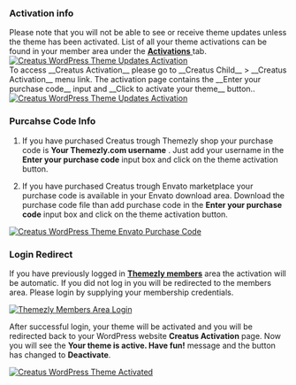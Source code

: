 <div class="thz-notification thz-notification-red thz-align-left">
	<h3 class="thz-notification-title">Activation info</h3>
	<div>Please note that you will not be able to see or receive theme updates unless the theme has been activated. List of all your theme activations can be found in your member area under the 	<a href="https://members.themezly.com/thz/user-activations/"> <b>Activations</b> </a> tab.
	</div>
</div>

<div class="thz-lightbox-gallery" markdown="1">

<div class="thz-doc-image max">
<a class="thz-lightbox mfp-image" href="../../docs-media/activate-creatus.jpg" data-mfp-title="Creatus WordPress Theme Updates Activation" data-modal-size="large">
	<img src="../../docs-media/activate-creatus.jpg" alt="Creatus WordPress Theme Updates Activation" />
</a>
</div>

<div markdown="1">
To access  __Creatus Activation__ please go to __Creatus Child__ >  __Creatus Activation__ menu link. 
The activation page contains the __Enter your purchase code__ input and __Click to activate your theme__ button..

<div class="thz-doc-image">
<a class="thz-lightbox mfp-image" href="../../docs-media/activate-creatus-e.jpg" data-mfp-title="Creatus WordPress Theme Updates Activation" data-modal-size="large">
	<img src="../../docs-media/activate-creatus-e.jpg" alt="Creatus WordPress Theme Updates Activation" />
</a>
</div>


### Purcahse Code Info

1. If you have purchased Creatus trough Themezly shop your purchase code is __Your Themezly.com username__ . Just add your username in the __Enter your purchase code__ input box and click on the theme activation button.

2. If you have purchased Creatus trough Envato marketplace your purchase code is available in your Envato download area. Download the purchase code file than add purchase code in the __Enter your purchase code__ input box and click on the theme activation button.   

<div class="thz-doc-image">
<a class="thz-lightbox mfp-image" href="../../docs-media/creatus-purchase-code.jpg" data-mfp-title="Creatus WordPress Theme Envato Purchase Code" data-modal-size="large">
	<img src="../../docs-media/creatus-purchase-code.jpg" alt="Creatus WordPress Theme Envato Purchase Code" />
</a>
</div>
 
### Login Redirect


If you have previously logged in __[Themezly members](https://members.themezly.com/)__ area the activation will be automatic. If you did not log in you will be redirected to the members area. Please login by supplying your membership credentials. 

<div class="thz-doc-image">
<a class="thz-lightbox mfp-image" href="../../docs-media/activate-creatus-4.jpg" data-mfp-title="Themezly Members Area Login" data-modal-size="large">
	<img src="../../docs-media/activate-creatus-4.jpg" alt="Themezly Members Area Login" />
</a>
</div>

After  successful login, your theme will be activated and you will be redirected back to your WordPress website __Creatus Activation__ page. Now you will see the __Your theme is active. Have fun!__ message and the button has changed to __Deactivate__. 

<div class="thz-doc-image max">
<a class="thz-lightbox mfp-image" href="../../docs-media/activate-creatus-5.jpg" data-mfp-title="Creatus WordPress Theme Activated" data-modal-size="large">
	<img src="../../docs-media/activate-creatus-5.jpg" alt="Creatus WordPress Theme Activated" />
</a>
</div>

</div>



</div>